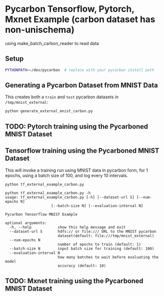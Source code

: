 # Pycarbon Tensorflow, Pytorch, Mxnet Example (carbon dataset has non-unischema)

using make_batch_carbon_reader to read data

## Setup
```bash
PYTHONPATH=~/dev/pycarbon  # replace with your pycarbon install path
```

## Generating a Pycarbon Dataset from MNIST Data

This creates both a `train` and `test` pycarbon datasets in `/tmp/mnist_external`:

```bash
python generate_external_mnist_carbon.py
```

## TODO: Pytorch training using the Pycarboned MNIST Dataset


## Tensorflow training using the Pycarboned MNIST Dataset

This will invoke a training run using MNIST data in pycarbon form,
for 1 epochs, using a batch size of 100, and log every 10 intervals.

```bash
python tf_external_example_carbon.py
```

```
python tf_external_example_carbon.py -h
usage: tf_external_example_carbon.py [-h] [--dataset-url S] [--num-epochs N]
                     [--batch-size N] [--evaluation-interval N]

Pycarbon Tensorflow MNIST Example

optional arguments:
  -h, --help            show this help message and exit
  --dataset-url S       hdfs:// or file:/// URL to the MNIST pycarbon
                        dataset(default: file:///tmp/mnist_external)
  --num-epochs N
                        number of epochs to train (default: 1)
  --batch-size N        input batch size for training (default: 100)
  --evaluation-interval N
                        how many batches to wait before evaluating the model
                        accuracy (default: 10)
```

## TODO: Mxnet training using the Pycarboned MNIST Dataset
